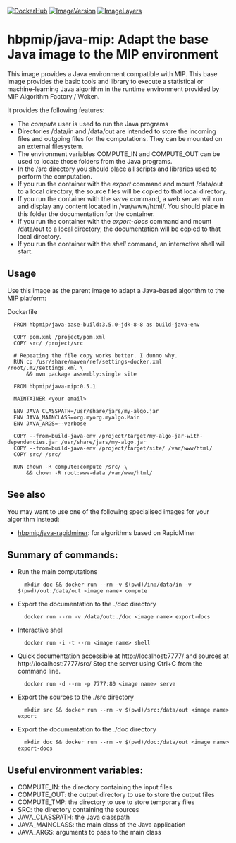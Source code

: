 [![DockerHub](https://img.shields.io/badge/docker-hbpmip%2Fjava--mip-008bb8.svg)](https://hub.docker.com/r/hbpmip/java-mip/) [![ImageVersion](https://images.microbadger.com/badges/version/hbpmip/java-mip.svg)](https://hub.docker.com/r/hbpmip/java-mip/tags "hbpmip/java-mip image tags") [![ImageLayers](https://images.microbadger.com/badges/image/hbpmip/java-mip.svg)](https://microbadger.com/#/images/hbpmip/java-mip "hbpmip/java-mip on microbadger")

# hbpmip/java-mip: Adapt the base Java image to the MIP environment

This image provides a Java environment compatible with MIP. This base image provides the
basic tools and library to execute a statistical or machine-learning Java algorithm in the runtime
environment provided by MIP Algorithm Factory / Woken.

It provides the following features:

* The *compute* user is used to run the Java programs
* Directories /data/in and /data/out are intended to store the incoming files
  and outgoing files for the computations. They can be mounted on an external filesystem.
* The environment variables COMPUTE_IN and COMPUTE_OUT can be used to locate those folders from the Java programs.
* In the /src directory you should place all scripts and libraries used to perform the computation.
* If you run the container with the *export* command and mount /data/out to a local directory,
  the source files will be copied to that local directory.
* If you run the container with the *serve* command, a web server will run and display any content located in /var/www/html/.
  You should place in this folder the documentation for the container.
* If you run the container with the *export-docs* command and mount /data/out to a local directory,
  the documentation will be copied to that local directory.
* If you run the container with the *shell* command, an interactive shell will start.

## Usage

Use this image as the parent image to adapt a Java-based algorithm to the MIP platform:

Dockerfile
```
  FROM hbpmip/java-base-build:3.5.0-jdk-8-8 as build-java-env

  COPY pom.xml /project/pom.xml
  COPY src/ /project/src

  # Repeating the file copy works better. I dunno why.
  RUN cp /usr/share/maven/ref/settings-docker.xml /root/.m2/settings.xml \
      && mvn package assembly:single site

  FROM hbpmip/java-mip:0.5.1

  MAINTAINER <your email>

  ENV JAVA_CLASSPATH=/usr/share/jars/my-algo.jar
  ENV JAVA_MAINCLASS=org.myorg.myalgo.Main
  ENV JAVA_ARGS=--verbose

  COPY --from=build-java-env /project/target/my-algo-jar-with-dependencies.jar /usr/share/jars/my-algo.jar
  COPY --from=build-java-env /project/target/site/ /var/www/html/
  COPY src/ /src/

  RUN chown -R compute:compute /src/ \
      && chown -R root:www-data /var/www/html/
```

## See also

You may want to use one of the following specialised images for your algorithm instead:

* [hbpmip/java-rapidminer](../java-rapidminer/README.md): for algorithms based on RapidMiner

## Summary of commands:

* Run the main computations
  ````
    mkdir doc && docker run --rm -v $(pwd)/in:/data/in -v $(pwd)/out:/data/out <image name> compute
  ````
* Export the documentation to the ./doc directory
  ````
    docker run --rm -v /data/out:./doc <image name> export-docs
  ````
* Interactive shell
  ````
    docker run -i -t --rm <image name> shell
  ````
* Quick documentation accessible at http://localhost:7777/ and sources at http://localhost:7777/src/
  Stop the server using Ctrl+C from the command line.
  ````
    docker run -d --rm -p 7777:80 <image name> serve
  ````
* Export the sources to the ./src directory
  ````
    mkdir src && docker run --rm -v $(pwd)/src:/data/out <image name> export
  ````
* Export the documentation to the ./doc directory
  ````
    mkdir doc && docker run --rm -v $(pwd)/doc:/data/out <image name> export-docs
  ````

## Useful environment variables:

* COMPUTE_IN: the directory containing the input files
* COMPUTE_OUT: the output directory to use to store the output files
* COMPUTE_TMP: the directory to use to store temporary files
* SRC: the directory containing the sources
* JAVA_CLASSPATH: the Java classpath
* JAVA_MAINCLASS: the main class of the Java application
* JAVA_ARGS: arguments to pass to the main class
